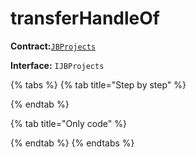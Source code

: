 # transferHandleOf

**Contract:**[`JBProjects`](../)

**Interface:** `IJBProjects`

{% tabs %}
{% tab title="Step by step" %}

{% endtab %}

{% tab title="Only code" %}

{% endtab %}
{% endtabs %}

